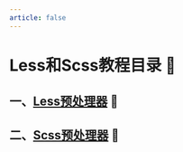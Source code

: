 ```yaml
---
article: false
---
```

# Less和Scss教程目录  :love_letter:
## 一、[Less预处理器](/web/less_scss/less.md)  :clown_face:
## 二、[Scss预处理器](/web/less_scss/scss.md)  :clown_face:
